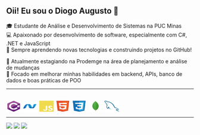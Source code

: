 ## Oii! Eu sou o Diogo Augusto 👋

🎓 Estudante de Análise e Desenvolvimento de Sistemas na PUC Minas  
💻 Apaixonado por desenvolvimento de software, especialmente com C#, .NET e JavaScript  
🚀 Sempre aprendendo novas tecnologias e construindo projetos no GitHub!

📌 Atualmente estagiando na Prodemge na área de planejamento e análise de mudanças  
🧠 Focado em melhorar minhas habilidades em backend, APIs, banco de dados e boas práticas de POO

---

<div style="display: inline_block"><br>
  <img align="center" alt="Diogo-Csharp" height="30" width="40" src="https://raw.githubusercontent.com/devicons/devicon/master/icons/csharp/csharp-original.svg">
  <img align="center" alt="Diogo-Dotnet" height="30" width="40" src="https://raw.githubusercontent.com/devicons/devicon/master/icons/dot-net/dot-net-original.svg">
  <img align="center" alt="Diogo-Js" height="30" width="40" src="https://raw.githubusercontent.com/devicons/devicon/master/icons/javascript/javascript-plain.svg">
  <img align="center" alt="Diogo-HTML" height="30" width="40" src="https://raw.githubusercontent.com/devicons/devicon/master/icons/html5/html5-original.svg">
  <img align="center" alt="Diogo-CSS" height="30" width="40" src="https://raw.githubusercontent.com/devicons/devicon/master/icons/css3/css3-original.svg">
  <img align="center" alt="Diogo-Mongo" height="30" width="40" src="https://raw.githubusercontent.com/devicons/devicon/master/icons/mongodb/mongodb-original.svg">
  <img align="center" alt="Diogo-SQL" height="30" width="40" src="https://raw.githubusercontent.com/devicons/devicon/master/icons/mysql/mysql-original.svg">
</div>

---

<div> 
  <a href="mailto:diogoammarques0@gmail.com"><img src="https://img.shields.io/badge/-Gmail-%23333?style=for-the-badge&logo=gmail&logoColor=white" target="_blank"></a>
  <a href="https://www.linkedin.com/in/diogoaugustomm/" target="_blank"><img src="https://img.shields.io/badge/-LinkedIn-%230077B5?style=for-the-badge&logo=linkedin&logoColor=white" target="_blank"></a> 
  <a href="https://github.com/DiogoAugustoMM" target="_blank"><img src="https://img.shields.io/badge/-GitHub-000?style=for-the-badge&logo=github&logoColor=white" target="_blank"></a> 
</div>

